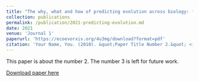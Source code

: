 ```yaml
---
title: "The why, what and how of predicting evolution across biology: from disease to biotechnology to biodiversity"
collection: publications
permalink: /publication/2021-predicting-evolution.md
date: 2021
venue: 'Journal 1'
paperurl: 'https://ecoevorxiv.org/4u3mg/download?format=pdf'
citation: 'Your Name, You. (2010). &quot;Paper Title Number 2.&quot; <i>Journal 1</i>. 1(2).'
---
```

This paper is about the number 2. The number 3 is left for future work.

[Download paper here](https://ecoevorxiv.org/4u3mg/download?format=pdf)
